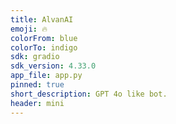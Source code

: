 ```yaml
---
title: AlvanAI
emoji: 🔥
colorFrom: blue
colorTo: indigo
sdk: gradio
sdk_version: 4.33.0
app_file: app.py
pinned: true
short_description: GPT 4o like bot.
header: mini
---
```

